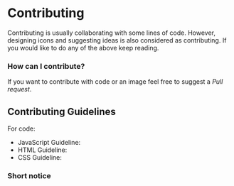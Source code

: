 # Contributing
Contributing is usually collaborating with some lines of code. However, designing icons and suggesting ideas is also considered as contributing. If you would like to do any of the above keep reading.

### How can I contribute?
If you want to contribute with code or an image feel free to suggest a *Pull request*.

## Contributing Guidelines 
For code:
+ JavaScript Guideline:
+ HTML Guideline:
+ CSS Guideline:


### Short notice
